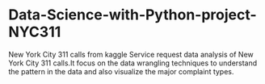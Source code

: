 # Data-Science-with-Python-project-NYC311
New York City 311 calls from kaggle Service request data analysis of New York City 311 calls.It focus on the data wrangling techniques to understand the pattern in the data and also visualize the major complaint types.
